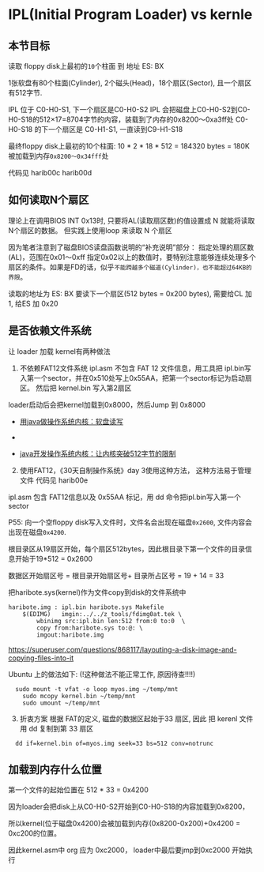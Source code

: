 # IPL(Initial Program Loader) vs kernle

## 本节目标
读取 floppy disk上最初的`10`个柱面 到 地址 ES: BX

1张软盘有80个柱面(Cylinder), 2个磁头(Head)，18个扇区(Sector), 且一个扇区有512字节. 

IPL 位于 C0-H0-S1, 下一个扇区是C0-H0-S2
IPL 会把磁盘上C0-H0-S2到C0-H0-S18的512×17=8704字节的内容，装载到了内存的0x8200～0xa3ff处
C0-H0-S18 的下一个扇区是 C0-H1-S1, 一直读到C9-H1-S18

最终floppy disk上最初的10个柱面: 10 * 2 * 18 * 512 = 184320 bytes = 180K 被加载到内存`0x8200～0x34fff`处

代码见
harib00c
harib00d

## 如何读取N个扇区
理论上在调用BIOS INT 0x13时, 只要将AL(读取扇区数)的值设置成 N 就能将读取 N个扇区的数据。
但实践上使用loop 来读取 N 个扇区

因为笔者注意到了磁盘BIOS读盘函数说明的“补充说明”部分：
指定处理的扇区数(AL)，范围在0x01～0xff 指定0x02以上的数值时，要特别注意能够连续处理多个扇区的条件。如果是FD的话，似乎`不能跨越多个磁道(Cylinder)，也不能超过64KB的界限`。

读取的地址为 ES: BX
要读下一个扇区(512 bytes = 0x200 bytes), 需要给CL 加 1, 给ES 加 0x20


## 是否依赖文件系统
让 loader 加载 kernel有两种做法

1. 不依赖FAT12文件系统
ipl.asm 不包含 FAT 12 文件信息，用工具把 ipl.bin写入第一个sector，并在0x510处写上0x55AA，把第一个sector标记为启动扇区。
然后把 kernel.bin 写入第2扇区

loader启动后会把kernel加载到0x8000，然后Jump 到 0x8000

- [用java做操作系统内核：软盘读写](https://blog.csdn.net/tyler_download/article/details/51815483)
- [](https://www.bilibili.com/video/BV1hJ411n7rs?p=3)


- [java开发操作系统内核：让内核突破512字节的限制](https://blog.csdn.net/tyler_download/article/details/51970921)



2. 使用FAT12，《30天自制操作系统》day 3使用这种方法， 这种方法易于管理文件
代码见 harib00e

ipl.asm 包含 FAT12信息以及 0x55AA 标记，用 dd 命令把ipl.bin写入第一个sector

P55: 向一个空floppy disk写入文件时，文件名会出现在磁盘`0x2600`, 文件内容会出现在磁盘`0x4200`.

根目录区从19扇区开始，每个扇区512bytes，因此根目录下第一个文件的目录信息开始于19*512 = 0x2600

数据区开始扇区号 = 根目录开始扇区号+ 目录所占区号 = 19 + 14 = 33


把haribote.sys(kernel)作为文件copy到disk的文件系统中
```
haribote.img : ipl.bin haribote.sys Makefile
	$(EDIMG)   imgin:../../z_tools/fdimg0at.tek \
		wbinimg src:ipl.bin len:512 from:0 to:0  \
		copy from:haribote.sys to:@: \
		imgout:haribote.img
```


https://superuser.com/questions/868117/layouting-a-disk-image-and-copying-files-into-it

Ubuntu 上的做法如下: (!这种做法不能正常工作, 原因待查!!!!)
```
  sudo mount -t vfat -o loop myos.img ~/temp/mnt
	sudo mcopy kernel.bin ~/temp/mnt
	sudo umount ~/temp/mnt
```


3. 折衷方案
根据 FAT的定义, 磁盘的数据区起始于33 扇区,  因此 把 kerenl 文件 用 dd 复制到第 33 扇区
```
  dd if=kernel.bin of=myos.img seek=33 bs=512 conv=notrunc
``` 


## 加载到内存什么位置

第一个文件的起始位置在 512 * 33 = 0x4200

因为loader会把disk上从C0-H0-S2开始到C0-H0-S18的内容加载到0x8200，

所以kernel(位于磁盘0x4200)会被加载到内存(0x8200-0x200)+0x4200 = 0xc200的位置。

因此kernel.asm中 org 应为 0xc2000， loader中最后要jmp到0xc2000 开始执行





